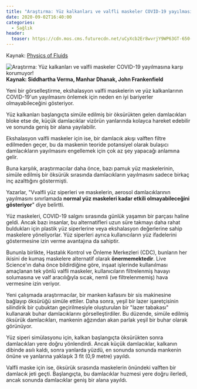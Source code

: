 ```yaml
---
title: "Araştırma: Yüz kalkanları ve valfli maskeler COVID-19 yayılmasına karşı korumuyor!"
date: 2020-09-02T16:40:00
categories:
  - Sağlık
header:
  teaser: https://cdn.mos.cms.futurecdn.net/uCyXcb2Er8wvrjY9WP63GT-650-80.gif
---
```

Kaynak: [Physics of Fluids](https://aip.scitation.org/doi/10.1063/5.0022968)

![Araştırma: Yüz kalkanları ve valfli maskeler COVID-19 yayılmasına karşı korumuyor!](https://cdn.mos.cms.futurecdn.net/uCyXcb2Er8wvrjY9WP63GT-650-80.gif) **Kaynak: Siddhartha Verma, Manhar Dhanak, John Frankenfield**

Yeni bir görselleştirme, ekshalasyon valfli maskelerin ve yüz kalkanlarının COVID-19'un yayılmasını önlemek için neden en iyi bariyerler olmayabileceğini gösteriyor.

Yüz kalkanları başlangıçta simüle edilmiş bir öksürükten gelen damlacıkları bloke etse de, küçük damlacıklar vizörün yanlarında kolayca hareket edebilir ve sonunda geniş bir alana yayılabilir.

Ekshalasyon valfli maskeler için ise, bir damlacık akışı valften filtre edilmeden geçer, bu da maskenin teoride potansiyel olarak bulaşıcı damlacıkların yayılmasını engellemek için çok az şey yapacağı anlamına gelir.

Buna karşılık, araştırmacılar daha önce, bazı pamuk yüz maskelerinin, simüle edilmiş bir öksürük sırasında damlacıkların yayılmasını sadece birkaç inç azalttığını göstermişti.

Yazarlar, "Vvalfli yüz siperleri ve maskelerin, aerosol damlacıklarının yayılmasını sınırlamada **normal yüz maskeleri kadar etkili olmayabileceğini gösteriyor**" diye belirtti.

Yüz maskeleri, COVID-19 salgını sırasında günlük yaşamın bir parçası haline geldi. Ancak bazı insanlar, bu alternatifleri uzun süre takmayı daha rahat buldukları için plastik yüz siperlerine veya ekshalasyon değerlerine sahip maskelere yöneliyorlar. Yüz siperleri ayrıca kullanıcıların yüz ifadelerini göstermesine izin verme avantajına da sahiptir.

Bununla birlikte, Hastalık Kontrol ve Önleme Merkezleri (CDC), bunların her ikisini de kumaş maskelere alternatif olarak **önermemektedir**. Live Science'ın daha önce bildirdiğine göre, inşaat işlerinde kullanılması amaçlanan tek yönlü valfli maskeler, kullanıcıların filtrelenmiş havayı solumasına ve valf aracılığıyla sıcak, nemli (ve filtrelenmemiş) hava vermesine izin veriyor.

Yeni çalışmada araştırmacılar, bir manken kafasını bir sis makinesine bağlayıp öksürüğü simüle ettiler. Daha sonra, yeşil bir lazer işaretçisinin silindirik bir çubuktan geçirilmesiyle oluşturulan bir "lazer tabakası" kullanarak buhar damlacıklarını görselleştirdiler. Bu düzende, simüle edilmiş öksürük damlacıkları, mankenin ağzından akan parlak yeşil bir buhar olarak görünüyor.

Yüz siperi simülasyonu için, kalkan başlangıçta öksürükten sonra damlacıkları yere doğru yönlendirdi. Ancak küçük damlacıklar, kalkanın dibinde asılı kaldı, sonra yanlarda yüzdü, en sonunda sonunda mankenin önüne ve yanlarına yaklaşık 3 fit (0,9 metre) yayıldı.

Valfli maske için ise, öksürük sırasında maskelerin önündeki valften bir damlacık jeti geçti. Başlangıçta, bu damlacıklar huzmesi yere doğru ilerledi, ancak sonunda damlacıklar geniş bir alana yayıldı.
